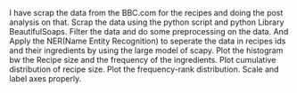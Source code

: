 I have scrap the data from the BBC.com for the recipes and doing the post analysis on that. Scrap the data using the python script and python Library BeautifulSoaps.
Filter the data and do some preprocessing on the data.
And Apply the NER(Name Entity Recognition) to seperate the data in recipes ids and their ingredients by using the large model of scapy.
Plot the histogram bw the Recipe size and the frequency of the ingredients.
Plot cumulative distribution of recipe size.
Plot the frequency-rank distribution. Scale and label axes properly.

